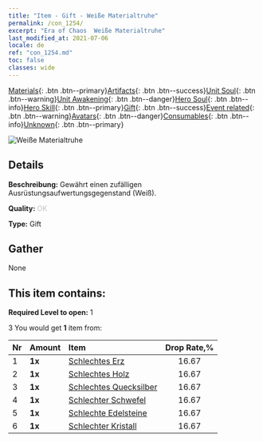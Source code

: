 ```yaml
---
title: "Item - Gift - Weiße Materialtruhe"
permalink: /con_1254/
excerpt: "Era of Chaos  Weiße Materialtruhe"
last_modified_at: 2021-07-06
locale: de
ref: "con_1254.md"
toc: false
classes: wide
---
```

 [Materials](/ItemsDE/){: .btn .btn--primary}[Artifacts](/ItemsDE/Artifacts/){: .btn .btn--success}[Unit Soul](/ItemsDE/UnitSoul/){: .btn .btn--warning}[Unit Awakening](/ItemsDE/UnitAwakening/){: .btn .btn--danger}[Hero Soul](/ItemsDE/HeroSoul/){: .btn .btn--info}[Hero Skill](/ItemsDE/HeroSkill/){: .btn .btn--primary}[Gift](/ItemsDE/Gift/){: .btn .btn--success}[Event related](/ItemsDE/Events/){: .btn .btn--warning}[Avatars](/ItemsDE/Avatars/){: .btn .btn--danger}[Consumables](/ItemsDE/Consumables/){: .btn .btn--info}[Unknown](/ItemsDE/Unknown/){: .btn .btn--primary}

 ![Weiße Materialtruhe](/images/t/i_304002.png)

## Details
 **Beschreibung:** Gewährt einen zufälligen Ausrüstungsaufwertungsgegenstand (Weiß).

 **Quality:** <span style="color: #C0C0C0">OK</span>

 **Type:** Gift

## Gather

  None

## This item contains:

 **Required Level to open:** 1

 3 You would get **1** item  from:

  | Nr | Amount |     Item    | Drop Rate,% |
  |:---|:-------|:------------|:---------:|
  | 1 |  **1x** | [Schlechtes Erz](/ItemsDE/mat_1/) | 16.67 | 
  | 2 |  **1x** | [Schlechtes Holz](/ItemsDE/mat_1/) | 16.67 | 
  | 3 |  **1x** | [Schlechtes Quecksilber](/ItemsDE/mat_2/) | 16.67 | 
  | 4 |  **1x** | [Schlechter Schwefel](/ItemsDE/mat_3/) | 16.67 | 
  | 5 |  **1x** | [Schlechte Edelsteine](/ItemsDE/mat_4/) | 16.67 | 
  | 6 |  **1x** | [Schlechter Kristall](/ItemsDE/mat_5/) | 16.67 | 
